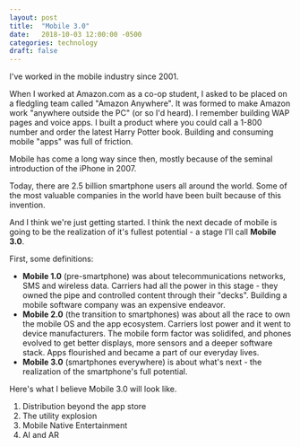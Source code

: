 ```yaml
---
layout: post
title:  "Mobile 3.0"
date:   2018-10-03 12:00:00 -0500
categories: technology
draft: false
---
```


I've worked in the mobile industry since 2001. 

When I worked at Amazon.com as a co-op student, I asked to be placed on a fledgling team called "Amazon Anywhere". It was formed to make Amazon work "anywhere outside the PC" (or so I'd heard). I remember building WAP pages and voice apps. I built a product where you could call a 1-800 number and order the latest Harry Potter book. Building and consuming mobile "apps" was full of friction.

Mobile has come a long way since then, mostly because of the seminal introduction of the iPhone in 2007.

Today, there are 2.5 billion smartphone users all around the world. Some of the most valuable companies in the world have been built because of this invention.

And I think we're just getting started. I think the next decade of mobile is going to be the realization of it's fullest potential - a stage I'll call **Mobile 3.0**.

First, some definitions:

* **Mobile 1.0** (pre-smartphone) was about telecommunications networks, SMS and wireless data. Carriers had all the power in this stage - they owned the pipe and controlled content through their "decks". Building a mobile software company was an expensive endeavor.
* **Mobile 2.0** (the transition to smartphones) was about all the race to own the mobile OS and the app ecosystem. Carriers lost power and it went to device manufacturers. The mobile form factor was solidifed, and phones evolved to get better displays, more sensors and a deeper software stack. Apps flourished and became a part of our everyday lives.
* **Mobile 3.0** (smartphones everywhere) is about what's next - the realization of the smartphone's full potential. 

Here's what I believe Mobile 3.0 will look like.

1. Distribution beyond the app store
2. The utility explosion
3. Mobile Native Entertainment
4. AI and AR
